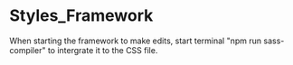 # Styles_Framework

When starting the framework to make edits, start terminal "npm run sass-compiler" to intergrate it to the CSS file.